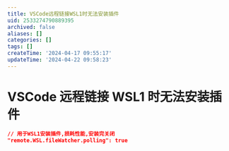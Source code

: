 ```yaml
---
title: VSCode远程链接WSL1时无法安装插件
uid: 2533274790889395
archived: false
aliases: []
categories: []
tags: []
createTime: '2024-04-17 09:55:17'
updateTime: '2024-04-22 09:58:23'
---
```


# VSCode 远程链接 WSL1 时无法安装插件

```json
// 用于WSL1安装插件,损耗性能,安装完关闭
"remote.WSL.fileWatcher.polling": true
```
